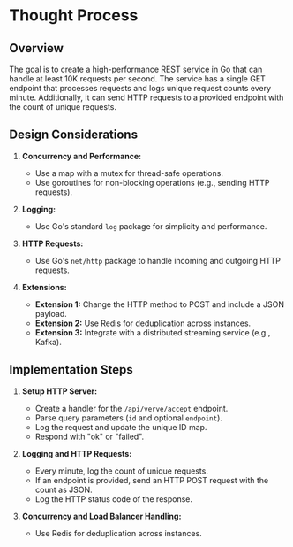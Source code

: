 # Thought Process

## Overview

The goal is to create a high-performance REST service in Go that can handle at least 10K requests per second. The service has a single GET endpoint that processes requests and logs unique request counts every minute. Additionally, it can send HTTP requests to a provided endpoint with the count of unique requests.

## Design Considerations

1. **Concurrency and Performance:**
   - Use a map with a mutex for thread-safe operations.
   - Use goroutines for non-blocking operations (e.g., sending HTTP requests).

2. **Logging:**
   - Use Go's standard `log` package for simplicity and performance.

3. **HTTP Requests:**
   - Use Go's `net/http` package to handle incoming and outgoing HTTP requests.

4. **Extensions:**
   - **Extension 1:** Change the HTTP method to POST and include a JSON payload.
   - **Extension 2:** Use Redis for deduplication across instances.
   - **Extension 3:** Integrate with a distributed streaming service (e.g., Kafka).

## Implementation Steps

1. **Setup HTTP Server:**
   - Create a handler for the `/api/verve/accept` endpoint.
   - Parse query parameters (`id` and optional `endpoint`).
   - Log the request and update the unique ID map.
   - Respond with "ok" or "failed".

2. **Logging and HTTP Requests:**
   - Every minute, log the count of unique requests.
   - If an endpoint is provided, send an HTTP POST request with the count as JSON.
   - Log the HTTP status code of the response.

3. **Concurrency and Load Balancer Handling:**
   - Use Redis for deduplication across instances.
